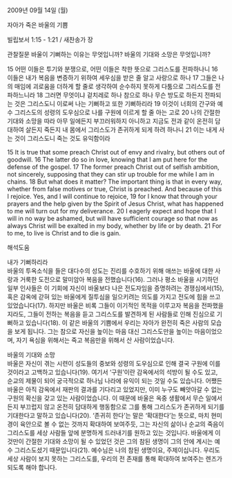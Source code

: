 2009년 09월 14일 (월)

자아가 죽은 바울의 기쁨



빌립보서 1:15 - 1:21 / 새찬송가  장


관찰질문
바울이 기뻐하는 이유는 무엇입니까?
바울의 기대와 소망은 무엇입니까?

15 어떤 이들은 투기와 분쟁으로, 어떤 이들은 착한 뜻으로 그리스도를 전파하나니 16 이들은 내가 복음을 변증하기 위하여 세우심을 받은 줄 알고 사랑으로 하나 
17 그들은 나의 매임에 괴로움을 더하게 할 줄로 생각하여 순수하지 못하게 다툼으로 그리스도를 전파하느니라 18 그러면 무엇이냐 겉치레로 하나 참으로 하나 무슨 방도로 하든지 전파되는 것은 그리스도니 이로써 나는 기뻐하고 또한 기뻐하리라 19 이것이 너희의 간구와 예수 그리스도의 성령의 도우심으로 나를 구원에 이르게 할 줄 아는 고로 20 나의 간절한 기대와 소망을 따라 아무 일에든지 부끄러워하지 아니하고 지금도 전과 같이 온전히 담대하여 살든지 죽든지 내 몸에서 그리스도가 존귀하게 되게 하려 하나니 21 이는 내게 사는 것이 그리스도니 죽는 것도 유익함이라  

15 It is true that some preach Christ out of envy and rivalry, but others out of goodwill. 16 The latter do so in love, knowing that I am put here for the defense of the gospel. 17 The former preach Christ out of selfish ambition, not sincerely, supposing that they can stir up trouble for me while I am in chains. 18 But what does it matter? The important thing is that in every way, whether from false motives or true, Christ is preached. And because of this I rejoice. Yes, and I will continue to rejoice, 19 for I know that through your prayers and the help given by the Spirit of Jesus Christ, what has happened to me will turn out for my deliverance. 20 I eagerly expect and hope that I will in no way be ashamed, but will have sufficient courage so that now as always Christ will be exalted in my body, whether by life or by death. 
21 For to me, to live is Christ and to die is gain.

해석도움





내가 기뻐하리라  
바울의 투옥소식을 들은 대다수의 성도는 진리를 수호하기 위해 애쓰는 바울에 대한 사랑과 거룩한 도전으로 말미암아 복음을 전했습니다(16). 그러나 평소 바울을 시기하던 일부 인사들은 이 기회에 자신이 바울보다 나은 전도자임을 증명하려는 경쟁심에서(15), 혹은 감옥에 갇혀 있는 바울에게 질투심을 일으키려는 의도를 가지고 전도에 힘을 쓰고 있었습니다(17). 하지만 바울은 비록 그들이 이기적인 목적을 이루고자 복음을 전파했을지라도, 그들이 전하는 복음을 듣고 그리스도를 발견하게 된 사람들로 인해 진심으로 기뻐하고 있습니다(18). 이 같은 바울의 기쁨에서 우리는 자아가 완전히 죽은 사람의 모습을 보게 됩니다. 그는 참으로 자신을 높이는 마음 대신 그리스도만을 높이는 마음이었으며, 자기 욕심을 위해서는 죽고 복음만을 위해서 산 사람이었습니다.   

바울의 기대와 소망  
바울은 자신이 겪는 시련이 성도들의 중보와 성령의 도우심으로 인해 결국 구원에 이를 것이라고 고백하고 있습니다(19). 여기서 ‘구원’이란 감옥에서의 석방이 될 수도 있고, 순교의 제물이 되어 궁극적으로 하나님 나라에 유익이 되는 것일 수도 있습니다. 어쨌든 바울은 아직 감옥에서 재판의 결과를 기다리고 있었지만, 이미 누구도 빼앗아갈 수 없는 구원의 확신을 갖고 있는 사람이었습니다. 이 때문에 바울은 옥중 생활에서 무슨 일에서든지 부끄럽지 않고 온전히 담대하게 행동함으로 그를 통해 그리스도가 존귀하게 되기를 기대한다고 말하고 있습니다(20). ‘존귀히 한다’는 말은 ‘확대한다’는 뜻으로, 마치 현미경이 육안으로 볼 수 없는 것까지 확대하여 보여주듯, 그는 자신의 삶이나 순교의 죽음이 그리스도를 세상 사람들 앞에 분명하게 드러내기를 원하고 있는 것입니다. 바울에게 이것만이 간절한 기대와 소망이 될 수 있었던 것은 그의 참된 생명이 그의 안에 계시는 예수 그리스도셨기 때문입니다(21). 예수님은 나의 참된 생명이요, 주제이십니다. 우리도 세상 사람이 보지 못하는 그리스도를, 우리의 전 존재를 통해 확대하여 보여주는 렌즈가 되도록 해야 합니다.